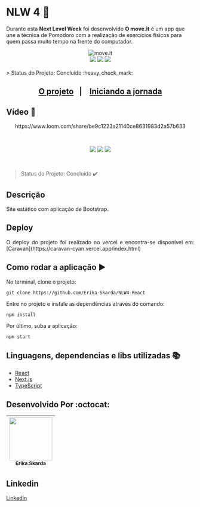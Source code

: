 
# NLW 4 :rocket:

Durante esta **Next Level Week** foi desenvolvido <b>O move.it</b> é um app que une a técnica de Pomodoro com a realização de exercícios físicos para quem passa muito tempo na frente do computador.

<div align="center">
    <img alt="move.it" title="move.it" src=".github/logo.png" />
</div>

<div align="center">
  <img src="https://img.shields.io/static/v1?label=REACT&message=library&color=blue&style=for-the-badge&logo=REACT"/>
  <img src="https://img.shields.io/static/v1?label=Next&message=framework&color=pink&style=for-the-badge&logo=NEXT"/>
  <img src="https://img.shields.io/static/v1?label=typescript&message=language&color=blue&style=for-the-badge&logo=TYPESCRIPT"/>  
</div>
</br>
> Status do Projeto: Concluído :heavy_check_mark: 

<div align="center">
    <h2>
    <a href="#-o-projeto">O projeto</a>&nbsp;&nbsp;&nbsp;|&nbsp;&nbsp;&nbsp;
    <a href="#">Iniciando a jornada</a>
    </h2>
</div>

## Vídeo 🎥	

<p align="center">
https://www.loom.com/share/be9c1223a21140ce8631983d2a57b633
</p> 
</br>
<p align="center">
    <img src="https://img.shields.io/static/v1?label=html&message=framework&color=red&style=for-the-badge&logo=HTML" />
    <img src="https://img.shields.io/static/v1?label=Javascript&message=framework&color=yellow&style=for-the-badge&logo=JAVASCRIPT" />
    <img src="https://img.shields.io/static/v1?label=bootstrap&message=library&color=purple&style=for-the-badge&logo=BOOTSTRAP"/>
</p>   
</br>

> Status do Projeto: Concluído :heavy_check_mark:  

## Descrição

Site estático com aplicação de Bootstrap.

## Deploy

<p align="justify">
  O deploy do projeto foi realizado no vercel e encontra-se disponível em: [Caravan](https://caravan-cyan.vercel.app/index.html)
</p>

## Como rodar a aplicação :arrow_forward:

No terminal, clone o projeto: 

```
git clone https://github.com/Erika-Skarda/NLW4-React
```
Entre no projeto e instale as dependências através do comando:
```
npm install
```
Por último, suba a aplicação: 
```
npm start
```

## Linguagens, dependencias e libs utilizadas :books:

- [React](https://reactjs.org)
- [Next.js](https://nextjs.org/)
- [TypeScript](https://www.typescriptlang.org/)

## Desenvolvido Por :octocat:

| [<img src="https://avatars1.githubusercontent.com/u/60902843?s=400&u=fca9219fa3416ab4b849077b9248f71d44133283&v=4" width=115><br><sub>Erika Skarda</sub>](https://www.linkedin.com/in/erika-skarda/) | 
| :---: |


## Linkedin

[Linkedin](https://www.linkedin.com/in/erika-skarda) 
